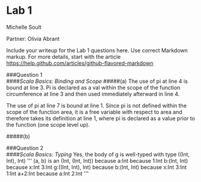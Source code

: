 # Lab 1
Michelle Soult

Partner: Olivia Abrant

Include your writeup for the Lab 1 questions here. Use correct
Markdown markup. For more details, start with the article
https://help.github.com/articles/github-flavored-markdown

###Question 1  
####*Scala Basics: Binding and Scope*
#####(a)
The use of pi at line 4 is bound at line 3.  Pi is declared as a val within the scope of the function circumference at line 3 and then used immediately afterward in line 4.  

The use of pi at line 7 is bound at line 1.  Since pi is not defined within the scope of the function area, it is a free variable with respect to area and therefore takes its definition at line 1, where pi is declared as a value prior to the function (one scope level up).  

#####(b)

###Question 2  
####*Scala Basics: Typing*
Yes, the body of g is well-typed with type ((Int, Int), Int)
'''
(a, b) is an (Int, (Int, Int)) because
    a:Int because
        1:Int
    b:(Int, Int) because
        x:Int
        3:Int 
g:((Int, Int), Int) because
    b:(Int, Int) because
        x:Int
        3:Int
    1:Int
    a+2:Int because	
        a:Int
        2:Int
'''
